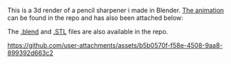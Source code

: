 This is a 3d render of a pencil sharpener i made in Blender. [The animation](https://github.com/M0HID/sharpener/blob/main/output.mp4) can be found in the repo and has also been attached below:

The [.blend](https://github.com/M0HID/sharpener/blob/main/sharpener.blend) and [.STL](https://github.com/M0HID/sharpener/blob/main/sharpener.stl) files are also available in the repo.

https://github.com/user-attachments/assets/b5b0570f-f58e-4508-9aa8-899392d663c2

